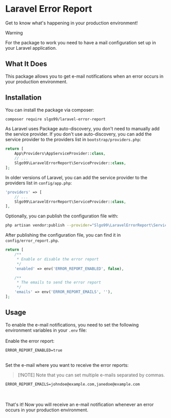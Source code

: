 # Laravel Error Report
Get to know what's happening in your production environment!
> [!WARNING]
> For the package to work you need to have a mail configuration set up in your Laravel application.

## What It Does
This package allows you to get e-mail notifications when an error occurs in your production environment.

## Installation
You can install the package via composer:
```bash
composer require slgo99/laravel-error-report
```
As Laravel uses Package auto-discovery, you don't need to manually add the service provider. If you don't use auto-discovery, you can add the service provider to the providers list in `bootstrap/providers.php`:
```php
return [
    App\Providers\AppServiceProvider::class,
    // ...
    Slgo99\LaravelErrorReport\ServiceProvider::class,
];
```
In older versions of Laravel, you can add the service provider to the providers list in `config/app.php`:
```php
'providers' => [
    // ...
    Slgo99\LaravelErrorReport\ServiceProvider::class,
],
```
Optionally, you can publish the configuration file with:
```bash
php artisan vendor:publish --provider="Slgo99\LaravelErrorReport\ServiceProvider" --tag="config"
```
After publishing the configuration file, you can find it in `config/error_report.php`.
```php
return [
    /**
     * Enable or disable the error report
     */
    'enabled' => env('ERROR_REPORT_ENABLED', false),

    /**
     * The emails to send the error report
     */
    'emails' => env('ERROR_REPORT_EMAILS', ''),
];
```

## Usage
To enable the e-mail notifications, you need to set the following environment variables in your `.env` file:
\
\
Enable the error report:
```env
ERROR_REPORT_ENABLED=true
```
\
Set the e-mail where you want to receive the error reports:
> [!NOTE] Note that you can set multiple e-mails separated by commas.
```env
ERROR_REPORT_EMAILS=johndoe@example.com,janedoe@example.com
```
\
\
That's it! Now you will receive an e-mail notification whenever an error occurs in your production environment.